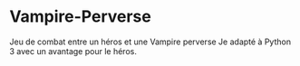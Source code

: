 # Vampire-Perverse
Jeu de combat entre un héros et une Vampire perverse
Je adapté à Python 3 avec un avantage pour le héros.
